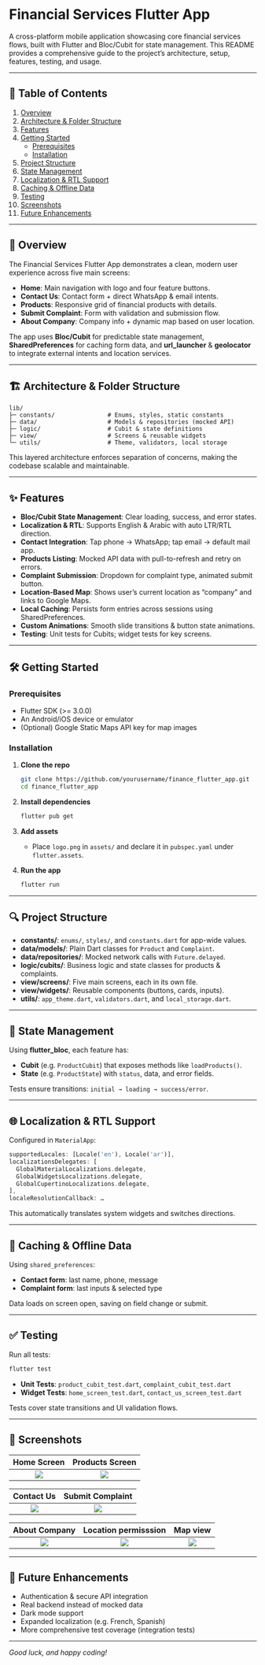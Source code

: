 # Financial Services Flutter App

A cross-platform mobile application showcasing core financial services flows, built with Flutter and Bloc/Cubit for state management. This README provides a comprehensive guide to the project’s architecture, setup, features, testing, and usage.

---

## 📑 Table of Contents

1. [Overview](#🚀)
2. [Architecture & Folder Structure](#architecture--folder-structure)
3. [Features](#features)
4. [Getting Started](#getting-started)
   - [Prerequisites](#prerequisites)
   - [Installation](#installation)
5. [Project Structure](#project-structure)
6. [State Management](#state-management)
7. [Localization & RTL Support](#localization--rtl-support)
8. [Caching & Offline Data](#caching--offline-data)
9. [Testing](#testing)
10. [Screenshots](#screenshots)
11. [Future Enhancements](#future-enhancements)

---

## 🚀 Overview

The Financial Services Flutter App demonstrates a clean, modern user experience across five main screens:

- **Home**: Main navigation with logo and four feature buttons.
- **Contact Us**: Contact form + direct WhatsApp & email intents.
- **Products**: Responsive grid of financial products with details.
- **Submit Complaint**: Form with validation and submission flow.
- **About Company**: Company info + dynamic map based on user location.

The app uses **Bloc/Cubit** for predictable state management, **SharedPreferences** for caching form data, and **url_launcher** & **geolocator** to integrate external intents and location services.

---

## 🏗 Architecture & Folder Structure

```
lib/
├─ constants/               # Enums, styles, static constants
├─ data/                    # Models & repositories (mocked API)
├─ logic/                   # Cubit & state definitions
├─ view/                    # Screens & reusable widgets
└─ utils/                   # Theme, validators, local storage
```

This layered architecture enforces separation of concerns, making the codebase scalable and maintainable.

---

## ✨ Features

- **Bloc/Cubit State Management**: Clear loading, success, and error states.
- **Localization & RTL**: Supports English & Arabic with auto LTR/RTL direction.
- **Contact Integration**: Tap phone → WhatsApp; tap email → default mail app.
- **Products Listing**: Mocked API data with pull-to-refresh and retry on errors.
- **Complaint Submission**: Dropdown for complaint type, animated submit button.
- **Location-Based Map**: Shows user’s current location as “company” and links to Google Maps.
- **Local Caching**: Persists form entries across sessions using SharedPreferences.
- **Custom Animations**: Smooth slide transitions & button state animations.
- **Testing**: Unit tests for Cubits; widget tests for key screens.

---

## 🛠 Getting Started

### Prerequisites

- Flutter SDK (>= 3.0.0)
- An Android/iOS device or emulator
- (Optional) Google Static Maps API key for map images

### Installation

1. **Clone the repo**
   ```bash
   git clone https://github.com/yourusername/finance_flutter_app.git
   cd finance_flutter_app
   ```

2. **Install dependencies**
   ```bash
   flutter pub get
   ```

3. **Add assets**
   - Place `logo.png` in `assets/` and declare it in `pubspec.yaml` under `flutter.assets`.

4. **Run the app**
   ```bash
   flutter run
   ```

---

## 🔍 Project Structure

- **constants/**: `enums/`, `styles/`, and `constants.dart` for app-wide values.
- **data/models/**: Plain Dart classes for `Product` and `Complaint`.
- **data/repositories/**: Mocked network calls with `Future.delayed`.
- **logic/cubits/**: Business logic and state classes for products & complaints.
- **view/screens/**: Five main screens, each in its own file.
- **view/widgets/**: Reusable components (buttons, cards, inputs).
- **utils/**: `app_theme.dart`, `validators.dart`, and `local_storage.dart`.

---

## 🧩 State Management

Using **flutter_bloc**, each feature has:

- **Cubit** (e.g. `ProductCubit`) that exposes methods like `loadProducts()`.
- **State** (e.g. `ProductState`) with `status`, data, and error fields.

Tests ensure transitions: `initial → loading → success/error`.

---

## 🌐 Localization & RTL Support

Configured in `MaterialApp`:

```dart
supportedLocales: [Locale('en'), Locale('ar')],
localizationsDelegates: [
  GlobalMaterialLocalizations.delegate,
  GlobalWidgetsLocalizations.delegate,
  GlobalCupertinoLocalizations.delegate,
],
localeResolutionCallback: …
```

This automatically translates system widgets and switches directions.

---

## 💾 Caching & Offline Data

Using `shared_preferences`:

- **Contact form**: last name, phone, message
- **Complaint form**: last inputs & selected type

Data loads on screen open, saving on field change or submit.

---

## ✅ Testing

Run all tests:
```bash
flutter test
```

- **Unit Tests**: `product_cubit_test.dart`, `complaint_cubit_test.dart`
- **Widget Tests**: `home_screen_test.dart`, `contact_us_screen_test.dart`

Tests cover state transitions and UI validation flows.

---

## 📸 Screenshots

| Home Screen | Products Screen |
| :---------: | :-------------: |
| ![](assets/screenshots/home_screen.jpg) | ![](assets/screenshots/products_screen.jpg) |

| Contact Us | Submit Complaint |
| :--------: | :---------------: |
| ![](assets/screenshots/contact_us_screen.jpg) | ![](assets/screenshots/complaint_screen.jpg) |

| About Company | Location permisssion | Map view |
| :-----------: | :--------: | :--------: |
| ![](assets/screenshots/about_compant_screen.jpg) | ![](assets/screenshots/location_permission_screen.jpg) | ![](assets/screenshots/location_widget.jpg) |

---

## 🚀 Future Enhancements

- Authentication & secure API integration
- Real backend instead of mocked data
- Dark mode support
- Expanded localization (e.g. French, Spanish)
- More comprehensive test coverage (integration tests)

---

*Good luck, and happy coding!*

